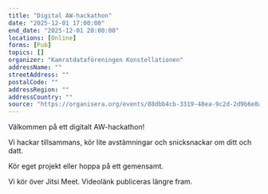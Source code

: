 ```yaml
---
title: "Digital AW-hackathon"
date: "2025-12-01 17:00:00"
end_date: "2025-12-01 20:00:00"
locations: [Online]
forms: [Pub]
topics: []
organizer: "Kamratdataföreningen Konstellationen"
addressName: ""
streetAddress: ""
postalCode: ""
addressRegion: ""
addressCountry: ""
source: "https://organisera.org/events/88dbb4cb-3319-48ea-9c2d-2d9b6e8af062"
---
```

Välkommen på ett digitalt AW-hackathon!

Vi hackar tillsammans, kör lite avstämningar och snicksnackar om ditt och datt.

Kör eget projekt eller hoppa på ett gemensamt.

Vi kör över Jitsi Meet. Videolänk publiceras längre fram.